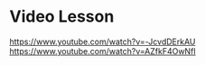 
# Video Lesson

<https://www.youtube.com/watch?v=-JcvdDErkAU>
<https://www.youtube.com/watch?v=AZfkF4OwNfI>
